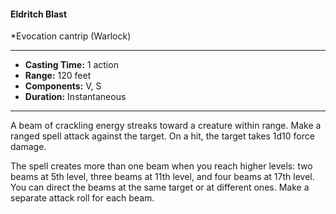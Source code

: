 #### Eldritch Blast
*Evocation cantrip (Warlock)
___
- **Casting Time:** 1 action
- **Range:** 120 feet
- **Components:** V, S
- **Duration:** Instantaneous
---
A beam of crackling energy streaks toward a creature within range. Make a ranged spell attack against the target. On a hit, the target takes 1d10 force damage.

The spell creates more than one beam when you reach higher levels: two beams at 5th level, three beams at 11th level, and four beams at 17th level. You can direct the beams at the same target or at different ones. Make a separate attack roll for each beam.